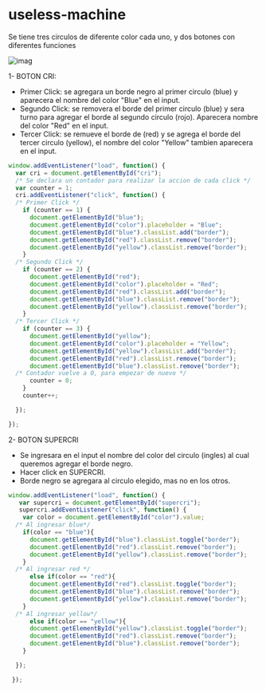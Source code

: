 # useless-machine

Se tiene tres circulos de diferente color cada uno, y dos botones con diferentes funciones

![imag](http://i68.tinypic.com/qq4nzl.png)

1- BOTON CRI:

- Primer Click: se agregara un borde negro al primer circulo (blue) y aparecera el nombre del color "Blue" en el input.
- Segundo Click: se removera el borde del primer circulo (blue) y sera turno para agregar el borde al segundo circulo (rojo). Aparecera nombre del color "Red" en el input.
- Tercer Click: se remueve el borde de (red) y se agrega el borde del tercer circulo (yellow), el nombre del color "Yellow" tambien aparecera en el input.

```javascript
window.addEventListener("load", function() {
  var cri = document.getElementById("cri"); 
  /* Se declara un contador para realizar la accion de cada click */
  var counter = 1;
  cri.addEventListener("click", function() {
  /* Primer Click */
    if (counter == 1) {
      document.getElementById("blue");
      document.getElementById("color").placeholder = "Blue";
      document.getElementById("blue").classList.add("border");
      document.getElementById("red").classList.remove("border");
      document.getElementById("yellow").classList.remove("border");
    }
  /* Segundo Click */
    if (counter == 2) {
      document.getElementById("red");
      document.getElementById("color").placeholder = "Red";
      document.getElementById("red").classList.add("border");
      document.getElementById("blue").classList.remove("border");
      document.getElementById("yellow").classList.remove("border");
    }  
  /* Tercer Click */
    if (counter == 3) {
      document.getElementById("yellow");
      document.getElementById("color").placeholder = "Yellow";
      document.getElementById("yellow").classList.add("border");
      document.getElementById("red").classList.remove("border");
      document.getElementById("blue").classList.remove("border");
  /* Contador vuelve a 0, para empezar de nuevo */
      counter = 0;
    }
    counter++;

  });

});
```

2- BOTON SUPERCRI

- Se ingresara en el input el nombre del color del circulo (ingles) al cual queremos agregar el borde negro.
- Hacer click en SUPERCRI.
- Borde negro se agregara al circulo elegido, mas no en los otros.

```javascript
window.addEventListener("load", function() {
   var supercri = document.getElementById("supercri");
   supercri.addEventListener("click", function() { 
    var color = document.getElementById("color").value;
  /* Al ingresar blue*/
    if(color == "blue"){
      document.getElementById("blue").classList.toggle("border");
      document.getElementById("red").classList.remove("border");
      document.getElementById("yellow").classList.remove("border");
    } 
  /* Al ingresar red */  
      else if(color == "red"){
      document.getElementById("red").classList.toggle("border");
      document.getElementById("blue").classList.remove("border");
      document.getElementById("yellow").classList.remove("border");
    }
  /* Al ingresar yellow*/  
      else if(color == "yellow"){
      document.getElementById("yellow").classList.toggle("border");
      document.getElementById("red").classList.remove("border");
      document.getElementById("blue").classList.remove("border");
    }

  });

 });
 ```
 
 

